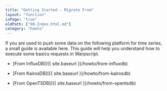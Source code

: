 ```yaml
---
title: "Getting Started - Migrate From"
layout: "function"
isPage: "true"
oldPath: ["00-Index.html.md"]
category: "howto"
---
```


If you are used to push some data on the following platform for time series, a small guide is available here. This guide will help you understand how to execute some basics requests in Warpscript.

* [From InfluxDB]({{ site.baseurl }}/howto/from-influxdb)

* [From KairosDB]({{ site.baseurl }}/howto/from-kairosdb)

* [From OpenTSDB]({{ site.baseurl }}/howto/from-opentsdb)
